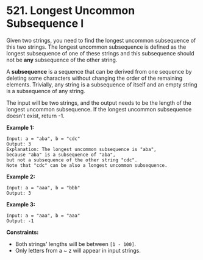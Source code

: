 # 521. Longest Uncommon Subsequence I

Given two strings, you need to find the longest uncommon subsequence of this two strings. The longest uncommon subsequence is defined as the longest subsequence of one of these strings and this subsequence should not be **any** subsequence of the other string.

A **subsequence** is a sequence that can be derived from one sequence by deleting some characters without changing the order of the remaining elements. Trivially, any string is a subsequence of itself and an empty string is a subsequence of any string.

The input will be two strings, and the output needs to be the length of the longest uncommon subsequence. If the longest uncommon subsequence doesn't exist, return -1.

**Example 1:**

```()
Input: a = "aba", b = "cdc"
Output: 3
Explanation: The longest uncommon subsequence is "aba",
because "aba" is a subsequence of "aba",
but not a subsequence of the other string "cdc".
Note that "cdc" can be also a longest uncommon subsequence.
```

**Example 2:**

```()
Input: a = "aaa", b = "bbb"
Output: 3
```

**Example 3:**

```()
Input: a = "aaa", b = "aaa"
Output: -1
```

**Constraints:**

* Both strings' lengths will be between `[1 - 100]`.
* Only letters from a ~ z will appear in input strings.
